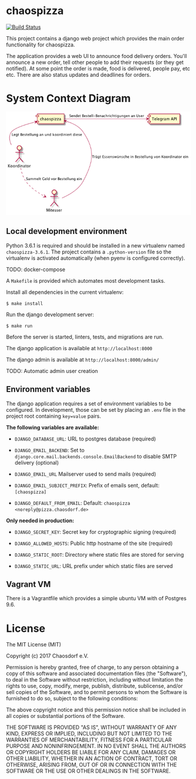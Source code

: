 # chaospizza

[![Build Status](https://travis-ci.org/chaosdorf/chaospizza.svg?branch=master)](https://travis-ci.org/chaosdorf/chaospizza)

This project contains a django web project which provides the main order
functionality for chaospizza.  

The application provides a web UI to announce food delivery orders.  You'll
announce a new order, tell other people to add their requests (or they get
notified).  At some point the order is made, food is delivered, people pay, etc
etc. There are also status updates and deadlines for orders.  

# System Context Diagram

![System Context Diagram](docs/system-context.png "System Context Diagram")

## Local development environment

Python 3.6.1 is required and should be installed in a new virtualenv named
`chaospizza-3.6.1`.  The project contains a `.python-version` file so the
virtualenv is activated automatically (when pyenv is configured correctly).  

TODO: docker-compose

A `Makefile` is provided which automates most development tasks.  

Install all dependencies in the current virtualenv:  

    $ make install

Run the django development server:  

    $ make run

Before the server is started, linters, tests, and migrations are run.  

The django application is available at `http://localhost:8000`  

The django admin is available at `http://localhost:8000/admin/`  

TODO: Automatic admin user creation  

## Environment variables

The django application requires a set of environment variables to be
configured.  In development, those can be set by placing an `.env` file in the
project root containing `key=value` pairs.  

**The following variables are available:**

- `DJANGO_DATABASE_URL`: URL to postgres database (required)

- `DJANGO_EMAIL_BACKEND`: Set to `django.core.mail.backends.console.EmailBackend`
to disable SMTP delivery (optional)

- `DJANGO_EMAIL_URL` Mailserver used to send mails (required)

- `DJANGO_EMAIL_SUBJECT_PREFIX`: Prefix of emails sent, default: `[chaospizza]`

- `DJANGO_DEFAULT_FROM_EMAIL`: Default: `chaospizza <noreply@pizza.chaosdorf.de>`

**Only needed in production:**

- `DJANGO_SECRET_KEY`: Secret key for cryptographic signing (required)

- `DJANGO_ALLOWED_HOSTS`: Public http hostname of the site (required)

- `DJANGO_STATIC_ROOT`: Directory where static files are stored for serving

- `DJANGO_STATIC_URL`: URL prefix under which static files are served

## Vagrant VM

There is a Vagrantfile which provides a simple ubuntu VM with of Postgres 9.6.  

# License

The MIT License (MIT)

Copyright (c) 2017 Chaosdorf e.V.

Permission is hereby granted, free of charge, to any person obtaining a copy of this software and associated documentation files (the "Software"), to deal in the Software without restriction, including without limitation the rights to use, copy, modify, merge, publish, distribute, sublicense, and/or sell copies of the Software, and to permit persons to whom the Software is furnished to do so, subject to the following conditions:

The above copyright notice and this permission notice shall be included in all copies or substantial portions of the Software.

THE SOFTWARE IS PROVIDED "AS IS", WITHOUT WARRANTY OF ANY KIND, EXPRESS OR IMPLIED, INCLUDING BUT NOT LIMITED TO THE WARRANTIES OF MERCHANTABILITY, FITNESS FOR A PARTICULAR PURPOSE AND NONINFRINGEMENT. IN NO EVENT SHALL THE AUTHORS OR COPYRIGHT HOLDERS BE LIABLE FOR ANY CLAIM, DAMAGES OR OTHER LIABILITY, WHETHER IN AN ACTION OF CONTRACT, TORT OR OTHERWISE, ARISING FROM, OUT OF OR IN CONNECTION WITH THE SOFTWARE OR THE USE OR OTHER DEALINGS IN THE SOFTWARE.
